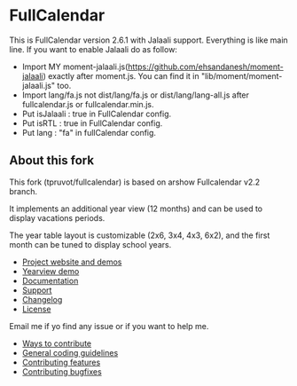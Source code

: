 # FullCalendar

This is FullCalendar version 2.6.1 with Jalaali support. Everything is like main line.
If you want to enable Jalaali do as follow:
- Import MY moment-jalaali.js(https://github.com/ehsandanesh/moment-jalaali) exactly after moment.js. You can find it in "lib/moment/moment-jalaali.js" too.
- Import lang/fa.js not dist/lang/fa.js or dist/lang/lang-all.js after fullcalendar.js or fullcalendar.min.js.
- Put isJalaali : true in FullCalendar config.
- Put isRTL : true in FullCalendar config.
- Put lang : "fa" in fullCalendar config.


About this fork
---------------

This fork (tpruvot/fullcalendar) is based on arshow Fullcalendar v2.2 branch.

It implements an additional year view (12 months) and can be used to display vacations periods.

The year table layout is customizable (2x6, 3x4, 4x3, 6x2), and the first month can be tuned to display school years.


- [Project website and demos](http://arshaw.com/fullcalendar/)
- [Yearview demo](http://epsy.linuxd.org/fullcalendar/)
- [Documentation](http://arshaw.com/fullcalendar/docs/)
- [Support](http://arshaw.com/fullcalendar/support/)
- [Changelog](changelog.md)
- [License](license.txt)

Email me if yo find any issue or if you want to help me.

- [Ways to contribute](http://arshaw.com/fullcalendar/wiki/Contributing/)
- [General coding guidelines](https://github.com/arshaw/fullcalendar/wiki/Contributing-Code)
- [Contributing features](https://github.com/arshaw/fullcalendar/wiki/Contributing-Features)
- [Contributing bugfixes](https://github.com/arshaw/fullcalendar/wiki/Contributing-Bugfixes)
